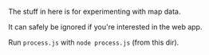The stuff in here is for experimenting with map data.

It can safely be ignored if you're interested in the web app.

Run `process.js` with `node process.js` (from this dir).
